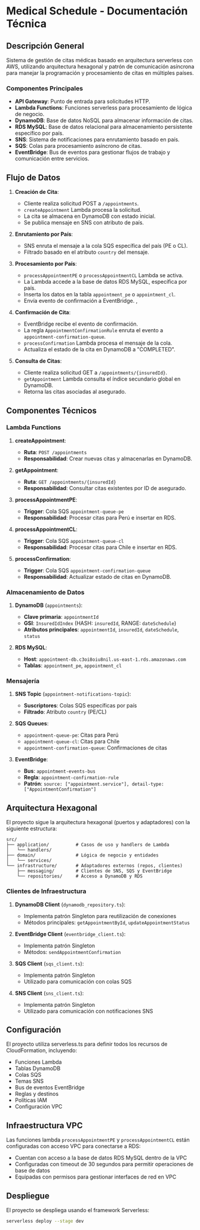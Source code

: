 # Medical Schedule - Documentación Técnica

## Descripción General
Sistema de gestión de citas médicas basado en arquitectura serverless con AWS, utilizando arquitectura hexagonal y patrón de comunicación asíncrona para manejar la programación y procesamiento de citas en múltiples países.


### Componentes Principales

- **API Gateway**: Punto de entrada para solicitudes HTTP.
- **Lambda Functions**: Funciones serverless para procesamiento de lógica de negocio.
- **DynamoDB**: Base de datos NoSQL para almacenar información de citas.
- **RDS MySQL**: Base de datos relacional para almacenamiento persistente específico por país.
- **SNS**: Sistema de notificaciones para enrutamiento basado en país.
- **SQS**: Colas para procesamiento asíncrono de citas.
- **EventBridge**: Bus de eventos para gestionar flujos de trabajo y comunicación entre servicios.

## Flujo de Datos

1. **Creación de Cita**:
   - Cliente realiza solicitud POST a `/appointments`.
   - `createAppointment` Lambda procesa la solicitud.
   - La cita se almacena en DynamoDB con estado inicial.
   - Se publica mensaje en SNS con atributo de país.

2. **Enrutamiento por País**:
   - SNS enruta el mensaje a la cola SQS específica del país (PE o CL).
   - Filtrado basado en el atributo `country` del mensaje.

3. **Procesamiento por País**:
   - `processAppointmentPE` o `processAppointmentCL` Lambda se activa.
   - La Lambda accede a la base de datos RDS MySQL, específica por país.
   - Inserta los datos en la tabla `appointment_pe` o `appointment_cl`.
   - Envía evento de confirmación a EventBridge.
, 
4. **Confirmación de Cita**:
   - EventBridge recibe el evento de confirmación.
   - La regla `AppointmentConfirmationRule` enruta el evento a `appointment-confirmation-queue`.
   - `processConfirmation` Lambda procesa el mensaje de la cola.
   - Actualiza el estado de la cita en DynamoDB a "COMPLETED".

5. **Consulta de Citas**:
   - Cliente realiza solicitud GET a `/appointments/{insuredId}`.
   - `getAppointment` Lambda consulta el índice secundario global en DynamoDB.
   - Retorna las citas asociadas al asegurado.

## Componentes Técnicos

### Lambda Functions

1. **createAppointment**:
   - **Ruta**: `POST /appointments`
   - **Responsabilidad**: Crear nuevas citas y almacenarlas en DynamoDB.

2. **getAppointment**:
   - **Ruta**: `GET /appointments/{insuredId}`
   - **Responsabilidad**: Consultar citas existentes por ID de asegurado.

3. **processAppointmentPE**:
   - **Trigger**: Cola SQS `appointment-queue-pe`
   - **Responsabilidad**: Procesar citas para Perú e insertar en RDS.

4. **processAppointmentCL**:
   - **Trigger**: Cola SQS `appointment-queue-cl`
   - **Responsabilidad**: Procesar citas para Chile e insertar en RDS.

5. **processConfirmation**:
   - **Trigger**: Cola SQS `appointment-confirmation-queue`
   - **Responsabilidad**: Actualizar estado de citas en DynamoDB.

### Almacenamiento de Datos

1. **DynamoDB** (`appointments`):
   - **Clave primaria**: `appointmentId`
   - **GSI**: `InsuredIdIndex` (HASH: `insuredId`, RANGE: `dateSchedule`)
   - **Atributos principales**: `appointmentId`, `insuredId`, `dateSchedule`, `status`

2. **RDS MySQL**:
   - **Host**: `appointment-db.c3oi8oiu8nil.us-east-1.rds.amazonaws.com`
   - **Tablas**: `appointment_pe`, `appointment_cl`

### Mensajería

1. **SNS Topic** (`appointment-notifications-topic`):
   - **Suscriptores**: Colas SQS específicas por país
   - **Filtrado**: Atributo `country` (PE/CL)

2. **SQS Queues**:
   - `appointment-queue-pe`: Citas para Perú
   - `appointment-queue-cl`: Citas para Chile
   - `appointment-confirmation-queue`: Confirmaciones de citas

3. **EventBridge**:
   - **Bus**: `appointment-events-bus`
   - **Regla**: `appointment-confirmation-rule`
   - **Patrón**: `source: ["appointment.service"], detail-type: ["AppointmentConfirmation"]`

## Arquitectura Hexagonal

El proyecto sigue la arquitectura hexagonal (puertos y adaptadores) con la siguiente estructura:

```
src/
├── application/          # Casos de uso y handlers de Lambda
│   └── handlers/
├── domain/               # Lógica de negocio y entidades
│   └── services/
└── infrastructure/       # Adaptadores externos (repos, clientes)
    ├── messaging/        # Clientes de SNS, SQS y EventBridge
    └── repositories/     # Acceso a DynamoDB y RDS
```

### Clientes de Infraestructura

1. **DynamoDB Client** (`dynamodb_repository.ts`):
   - Implementa patrón Singleton para reutilización de conexiones
   - Métodos principales: `getAppointmentById`, `updateAppointmentStatus`

2. **EventBridge Client** (`eventbridge_client.ts`):
   - Implementa patrón Singleton
   - Métodos: `sendAppointmentConfirmation`

3. **SQS Client** (`sqs_client.ts`):
   - Implementa patrón Singleton
   - Utilizado para comunicación con colas SQS

3. **SNS Client** (`sns_client.ts`):
   - Implementa patrón Singleton
   - Utilizado para comunicación con notificaciones SNS   

## Configuración

El proyecto utiliza serverless.ts para definir todos los recursos de CloudFormation, incluyendo:

- Funciones Lambda
- Tablas DynamoDB
- Colas SQS
- Temas SNS
- Bus de eventos EventBridge
- Reglas y destinos
- Políticas IAM
- Configuración VPC


## Infraestructura VPC

Las funciones lambda `processAppointmentPE` y `processAppointmentCL` están configuradas con acceso VPC para conectarse a RDS:

- Cuentan con acceso a la base de datos RDS MySQL dentro de la VPC
- Configuradas con timeout de 30 segundos para permitir operaciones de base de datos
- Equipadas con permisos para gestionar interfaces de red en VPC


## Despliegue

El proyecto se despliega usando el framework Serverless:

```bash
serverless deploy --stage dev
```
